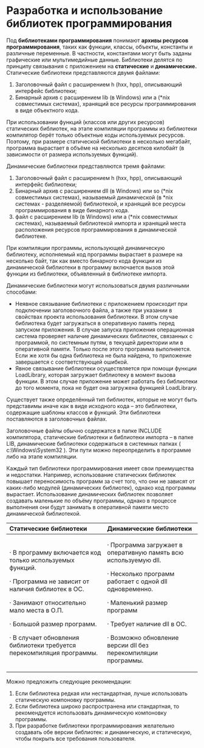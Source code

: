 # Разработка и использование библиотек программирования

Под **библиотеками программирования** понимают **архивы ресурсов программирования**, таких как функции, классы, объекты, константы и различные переменные. В частности, константами могут быть заданы графические или мультимедийные данные. Библиотеки делятся по принципу связывания с приложением на **статические** и **динамические.** Статические библиотеки представляются двумя файлами:

1. Заголовочный файл с расширением h \(hxx, hpp\), описывающий интерфейс библиотеки;
2. Бинарный архив с расширением lib \(в Windows\) или а \(\*nix совместимых системах\), хранящий все ресурсы программирования в виде объектного кода.

При использовании функций \(классов или других ресурсов\) статических библиотек, на этапе компиляции программы из библиотеки компилятор берёт только объектные коды используемых ресурсов. Поэтому, при размере статической библиотеки в несколько мегабайт, программа вырастает в объёме на несколько десятков килобайт \(в зависимости от размера используемых функций\).

Динамические библиотеки представляются тремя файлами:

1. Заголовочный файл с расширением h \(hxx, hpp\), описывающий интерфейс библиотеки;
2. Бинарный архив с расширением dll \(в Windows\) или so \(\*nix совместимых системах\), называемый динамической \(в \*nix системах - разделяемой\) библиотекой, и хранящий все ресурсы программирования в виде бинарного кода.
3. файл с расширением lib \(в Windows\) или а \(\*nix совместимых системах\), называемый библиотекой импорта и хранящий места расположения ресурсов программирования в динамической библиотеке.

При компиляции программы, использующей динамическую библиотеку, исполняемый код программы вырастает в размере на несколько байт, так как вместо бинарного кода функции из динамической библиотеки в программу включается вызов этой функции из библиотеки, объявленный в библиотеке импорта.

Динамические библиотеки могут использоваться двумя различными способами:

* Неявное связывание библиотеки с приложением происходит при подключении заголовочного файла, а также при указании в свойствах проекта использования библиотеки. В этом случае библиотека будет загружаться в оперативную память перед запуском приложения. В случае запуска приложения операционная система проверяет наличие динамических библиотек, связанных с программой, по системным путям, в текущей директории или в оперативной памяти. Только после этого программа выполняется. Если же хотя бы одна библиотека не была найдена, то приложение завершается с соответствующей ошибкой.
* Явное связывание библиотеки осуществляется при помощи функции LoadLibrary, которая загружает библиотеку в момент вызова функции. В этом случае приложение может работать без библиотеки до того момента, пока не будет она загружена функцией LoadLibrary.

Существует также определённый тип библиотек, которые не могут быть представимы иначе как в виде исходного кода – это библиотеки, содержащие шаблоны классов и функций. Эти библиотеки поставляются в заголовочных файлах.

Заголовочные файлы обычно содержатся в папке INCLUDE компилятора, статические библиотеки и библиотеки импорта – в папке LIB, динамические библиотеки содержаться в системных папках \( c:\\Windows\System32 \). Эти пути можно переопределить в программе либо на этапе компиляции.

Каждый тип библиотеки программирования имеет свои преимущества и недостатки. Например, использование статических библиотек повышает переносимость программ за счет того, что они не зависят от каких-либо модулей \(динамических библиотек\), однако код программы вырастает. Использование динамических библиотек позволяет создавать маленькие по объёму программы, однако в процессе выполнения они будут занимать в оперативной памяти место динамической библиотекой.

<table>
  <thead>
    <tr>
      <th style="text-align:left"><b>Статические библиотеки</b>
      </th>
      <th style="text-align:left"><b>Динамические библиотеки</b>
      </th>
    </tr>
  </thead>
  <tbody>
    <tr>
      <td style="text-align:left">
        <p>· В программу включается код только используемых функций.</p>
        <p>· Программа не зависит от наличия библиотек в ОС.</p>
        <p>· Занимают относительно мало места в О.П.</p>
        <p>· Большой размер программ.</p>
        <p>· В случает обновления библиотеки требуется перекомпиляция программы.</p>
      </td>
      <td style="text-align:left">
        <p>· Программа загружает в оперативную память всю используемую dll.</p>
        <p>· Несколько программ работает с одной dll одновременно.</p>
        <p>· Маленький размер программ</p>
        <p>· Требует наличие dll в ОС.</p>
        <p>· Возможно обновление версии dll без перекомпиляции программы.</p>
      </td>
    </tr>
  </tbody>
</table>Можно предложить следующие рекомендации:

1. Если библиотека редкая или нестандартная, лучше использовать статическую компоновку программы. 
2. Если библиотека широко распространена или стандартная, то рекомендуется использовать динамическую компоновку программы. 
3. При разработке библиотеки программирования желательно создавать обе версии библиотек: и динамическую, и статическую, чтобы покрыть все требования пользователя.

